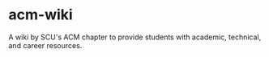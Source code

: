 # acm-wiki

A wiki by SCU's ACM chapter to provide students with academic, technical, and career resources.
